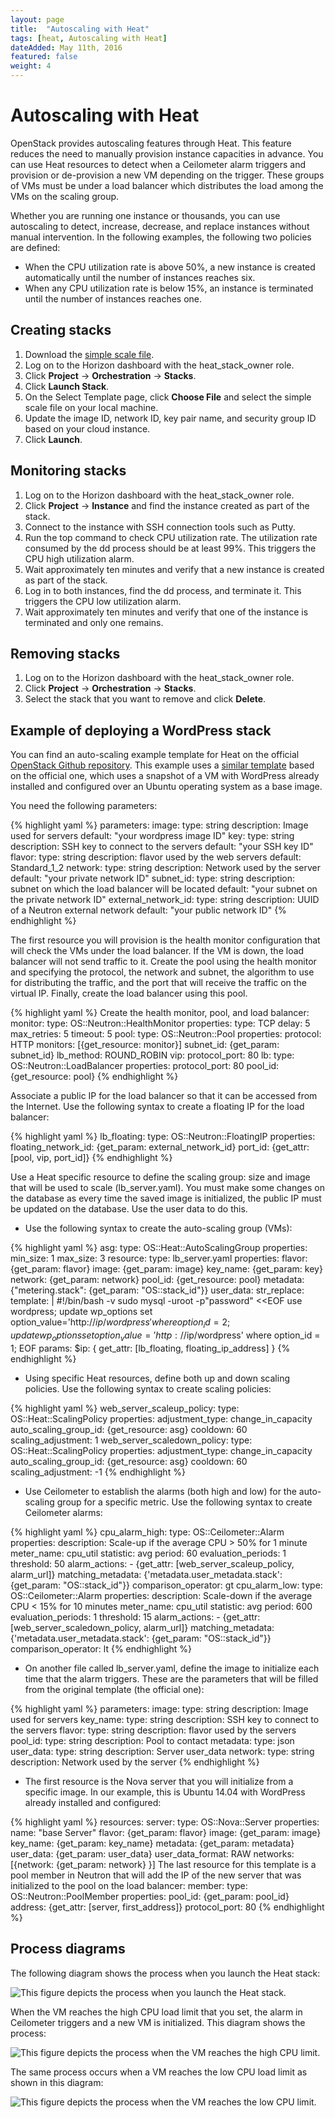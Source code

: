 ```yaml
---
layout: page
title:  "Autoscaling with Heat"
tags: [heat, Autoscaling with Heat]
dateAdded: May 11th, 2016
featured: false
weight: 4
---
```


# Autoscaling with Heat
OpenStack provides autoscaling features through Heat. This feature reduces the need to manually provision instance capacities in advance. You can use Heat resources to detect when a Ceilometer alarm triggers and provision or de-provision a new VM depending on the trigger. These groups of VMs must be under a load balancer which distributes the load among the VMs on the scaling group.

Whether you are running one instance or thousands, you can use autoscaling to detect, increase, decrease, and replace instances without manual intervention.
In the following examples, the following two policies are defined:
* When the CPU utilization rate is above 50%, a new instance is created automatically until the number of instances reaches six.
* When any CPU utilization rate is below 15%, an instance is terminated until the number of instances reaches one.

## Creating stacks
1. Download the [simple scale file](simplescale.yaml).
2. Log on to the Horizon dashboard with the heat_stack_owner role.
3. Click **Project** -> **Orchestration** -> **Stacks**.
4. Click **Launch Stack**.
5. On the Select Template page, click **Choose File** and select the simple scale file on your local machine.
6. Update the image ID, network ID, key pair name, and security group ID based on your cloud instance.
7. Click **Launch**.

## Monitoring stacks
1. Log on to the Horizon dashboard with the heat_stack_owner role.
1. Click **Project** -> **Instance** and find the instance created as part of the stack.
1. Connect to the instance with SSH connection tools such as Putty.
1. Run the top command to check CPU utilization rate. The utilization rate consumed by the dd process should be at least 99%. This triggers the CPU high utilization alarm.
1. Wait approximately ten minutes and verify that a new instance is created as part of the stack.
1. Log in to both instances, find the dd process, and terminate it. This triggers the CPU low utilization alarm.
1. Wait approximately ten minutes and verify that one of the instance is terminated and only one remains.

## Removing stacks
1. Log on to the Horizon dashboard with the heat_stack_owner role.
1. Click **Project** -> **Orchestration** -> **Stacks**.
1. Select the stack that you want to remove and click **Delete**.

## Example of deploying a WordPress stack

You can find an auto-scaling example template for Heat on the official [OpenStack Github repository](https://github.com/openstack/heat-templates/tree/master/hot). This example uses a [similar template](https://gist.github.com/chechuironman/c99c2d303712ea10e27d) based on the official one, which uses a snapshot of a VM with WordPress already installed and configured over an Ubuntu operating system as a base image.

You need the following parameters:

{% highlight yaml %}
	parameters:
	image:
	type: string
	description: Image used for servers
	default: "your wordpress image ID"
	key:
	type: string
	description: SSH key to connect to the servers
	default: "your SSH key ID"
	flavor:
	type: string
	description: flavor used by the web servers
	default: Standard_1_2
	network:
	type: string
	description: Network used by the server
	default: "your private network ID"
	subnet_id:
	type: string
	description: subnet on which the load balancer will be located
	default: "your subnet on the private network ID"
	external_network_id:
	type: string
	description: UUID of a Neutron external network
	default: "your public network ID"
{% endhighlight %}

The first resource you will provision is the health monitor configuration that will check the VMs under the load balancer. If the VM is down, the load balancer will not send traffic to it. Create the pool using the health monitor and specifying the protocol, the network and subnet, the algorithm to use for distributing the traffic, and the port that will receive the traffic on the virtual IP. Finally, create the load balancer using this pool.

{% highlight yaml %}
    Create the health monitor, pool, and load balancer:
	monitor:
	type: OS::Neutron::HealthMonitor
	properties:
	type: TCP
	delay: 5
	max_retries: 5
	timeout: 5
	pool:
	type: OS::Neutron::Pool
	properties:
	protocol: HTTP
	monitors: [{get_resource: monitor}]
	subnet_id: {get_param: subnet_id}
	lb_method: ROUND_ROBIN
	vip:
	protocol_port: 80
	lb:
	type: OS::Neutron::LoadBalancer
	properties:
	protocol_port: 80
	pool_id: {get_resource: pool}
{% endhighlight %}

Associate a public IP for the load balancer so that it can be accessed from the Internet. Use the following syntax to create a floating IP for the load balancer:

{% highlight yaml %}
    lb_floating:
    type: OS::Neutron::FloatingIP
    properties:
    floating_network_id: {get_param: external_network_id}
    port_id: {get_attr: [pool, vip, port_id]}
{% endhighlight %}

Use a Heat specific resource to define the scaling group: size and image that will be used to scale (lb_server.yaml). You must make some changes on the database as every time the saved image is initialized, the public IP must be updated on the database. Use the user data to do this.

* Use the following syntax to create the auto-scaling group (VMs):

{% highlight yaml %}
    asg:
    type: OS::Heat::AutoScalingGroup
    properties:
    min_size: 1
    max_size: 3
    resource:
    type: lb_server.yaml
    properties:
    flavor: {get_param: flavor}
    image: {get_param: image}
    key_name: {get_param: key}
    network: {get_param: network}
    pool_id: {get_resource: pool}
    metadata: {"metering.stack": {get_param: "OS::stack_id"}}
    user_data:
    str_replace:
    template: |
    #!/bin/bash -v
    sudo mysql -uroot -p"password" <<EOF
    use wordpress;
    update wp_options set option_value='http://$ip/wordpress' where option_id = 2;
    update wp_options set option_value='http://$ip/wordpress' where option_id = 1;
    EOF
    params:
    $ip: { get_attr: [lb_floating, floating_ip_address] }
{% endhighlight %}

* Using specific Heat resources, define both up and down scaling policies. Use the following syntax to create scaling policies:

{% highlight yaml %}
	web_server_scaleup_policy:
	type: OS::Heat::ScalingPolicy
	properties:
	adjustment_type: change_in_capacity
	auto_scaling_group_id: {get_resource: asg}
	cooldown: 60
	scaling_adjustment: 1
	web_server_scaledown_policy:
	type: OS::Heat::ScalingPolicy
	properties:
	adjustment_type: change_in_capacity
	auto_scaling_group_id: {get_resource: asg}
	cooldown: 60
	scaling_adjustment: -1
{% endhighlight %}

* Use Ceilometer to establish the alarms (both high and low) for the auto-scaling group for a specific metric. Use the following syntax to create Ceilometer alarms:
    
{% highlight yaml %}
	cpu_alarm_high:
	type: OS::Ceilometer::Alarm
	properties:
	description: Scale-up if the average CPU > 50% for 1 minute
	meter_name: cpu_util
	statistic: avg
	period: 60
	evaluation_periods: 1
	threshold: 50
	alarm_actions:
	- {get_attr: [web_server_scaleup_policy, alarm_url]}
	matching_metadata: {'metadata.user_metadata.stack': {get_param: "OS::stack_id"}}
	comparison_operator: gt
	cpu_alarm_low:
	type: OS::Ceilometer::Alarm
	properties:
	description: Scale-down if the average CPU < 15% for 10 minutes
	meter_name: cpu_util
	statistic: avg
	period: 600
	evaluation_periods: 1
	threshold: 15
	alarm_actions:
	- {get_attr: [web_server_scaledown_policy, alarm_url]}
	matching_metadata: {'metadata.user_metadata.stack': {get_param: "OS::stack_id"}}
	comparison_operator: lt
{% endhighlight %}

* On another file called lb_server.yaml, define the image to initialize each time that the alarm triggers. These are the parameters that will be filled from the original template (the official one):

{% highlight yaml %} 
  parameters:
    image:
    type: string
    description: Image used for servers
    key_name:
    type: string
    description: SSH key to connect to the servers
    flavor:
    type: string
    description: flavor used by the servers
    pool_id:
    type: string
    description: Pool to contact
    metadata:
    type: json
    user_data:
    type: string
    description: Server user_data
    network:
    type: string
    description: Network used by the server
{% endhighlight %}

* The first resource is the Nova server that you will initialize from a specific image. In our example, this is Ubuntu 14.04 with WordPress already installed and configured:

{% highlight yaml %}
    resources:
    server:
    type: OS::Nova::Server
    properties:
    name: "base Server"
    flavor: {get_param: flavor}
    image: {get_param: image}
    key_name: {get_param: key_name}
    metadata: {get_param: metadata}
    user_data: {get_param: user_data}
    user_data_format: RAW
    networks: [{network: {get_param: network} }]
    The last resource for this template is a pool member in Neutron that will add the IP of the new server that was initialized to the pool on the load balancer:
    member:
    type: OS::Neutron::PoolMember
    properties:
    pool_id: {get_param: pool_id}
    address: {get_attr: [server, first_address]}
    protocol_port: 80
{% endhighlight %}
	
## Process diagrams
The following diagram shows the process when you launch the Heat stack:

![This figure depicts the process when you launch the Heat stack.](auto-scale_1.jpg)

When the VM reaches the high CPU load limit that you set, the alarm in Ceilometer triggers and a new VM is initialized. This diagram shows the process:

![This figure depicts the process when the VM reaches the high CPU limit.](auto-scale_2.jpg)

The same process occurs when a VM reaches the low CPU load limit as shown in this diagram:

![This figure depicts the process when the VM reaches the low CPU limit.](auto-scale_3.jpg)
